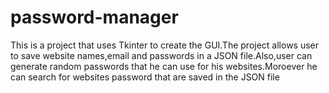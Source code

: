 # password-manager
This is a project that uses Tkinter to create the GUI.The project allows user to save website names,email and passwords in a JSON file.Also,user can generate random passwords that he can use for his websites.Moroever he can search for websites password that are saved in the JSON file
